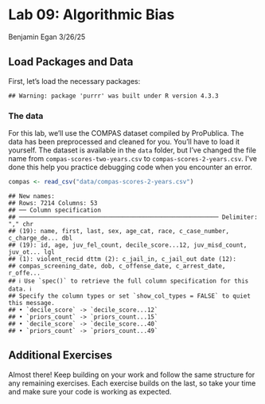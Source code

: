 Lab 09: Algorithmic Bias
================
Benjamin Egan
3/26/25

## Load Packages and Data

First, let’s load the necessary packages:

    ## Warning: package 'purrr' was built under R version 4.3.3

### The data

For this lab, we’ll use the COMPAS dataset compiled by ProPublica. The
data has been preprocessed and cleaned for you. You’ll have to load it
yourself. The dataset is available in the `data` folder, but I’ve
changed the file name from `compas-scores-two-years.csv` to
`compas-scores-2-years.csv`. I’ve done this help you practice debugging
code when you encounter an error.

``` r
compas <- read_csv("data/compas-scores-2-years.csv")
```

    ## New names:
    ## Rows: 7214 Columns: 53
    ## ── Column specification
    ## ──────────────────────────────────────────────────────── Delimiter: "," chr
    ## (19): name, first, last, sex, age_cat, race, c_case_number, c_charge_de... dbl
    ## (19): id, age, juv_fel_count, decile_score...12, juv_misd_count, juv_ot... lgl
    ## (1): violent_recid dttm (2): c_jail_in, c_jail_out date (12):
    ## compas_screening_date, dob, c_offense_date, c_arrest_date, r_offe...
    ## ℹ Use `spec()` to retrieve the full column specification for this data. ℹ
    ## Specify the column types or set `show_col_types = FALSE` to quiet this message.
    ## • `decile_score` -> `decile_score...12`
    ## • `priors_count` -> `priors_count...15`
    ## • `decile_score` -> `decile_score...40`
    ## • `priors_count` -> `priors_count...49`

## Additional Exercises

Almost there! Keep building on your work and follow the same structure
for any remaining exercises. Each exercise builds on the last, so take
your time and make sure your code is working as expected.
